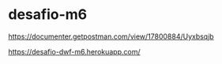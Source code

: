 # desafio-m6

https://documenter.getpostman.com/view/17800884/Uyxbsqjb

https://desafio-dwf-m6.herokuapp.com/
